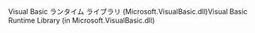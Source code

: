 <span data-ttu-id="ac082-101">Visual Basic ランタイム ライブラリ (Microsoft.VisualBasic.dll)</span><span class="sxs-lookup"><span data-stu-id="ac082-101">Visual Basic Runtime Library (in Microsoft.VisualBasic.dll)</span></span>